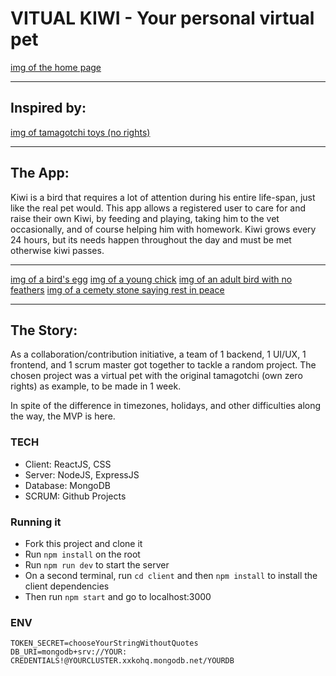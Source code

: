 # VITUAL KIWI - Your personal virtual pet

[img of the home page](home.png)

---

## Inspired by:

[img of tamagotchi toys (no rights)](/tamagotchi.png)

---

## The App:

Kiwi is a bird that requires a lot of attention during his entire life-span, just like the real pet would. This app allows a registered user to care for and raise their own Kiwi, by feeding and playing, taking him to the vet occasionally, and of course helping him with homework. Kiwi grows every 24 hours, but its needs happen throughout the day and must be met otherwise kiwi passes.

---

[img of a bird's egg](egg.png)
[img of a young chick](baby.png)
[img of an adult bird with no feathers](adult.png)
[img of a cemety stone saying rest in peace](dead.png)

---

## The Story:

As a collaboration/contribution initiative, a team of 1 backend, 1 UI/UX, 1 frontend, and 1 scrum master got together to tackle a random project. The chosen project was a virtual pet with the original tamagotchi (own zero rights) as example, to be made in 1 week.

In spite of the difference in timezones, holidays, and other difficulties along the way, the MVP is here.

### TECH

- Client: ReactJS, CSS
- Server: NodeJS, ExpressJS
- Database: MongoDB
- SCRUM: Github Projects

### Running it

- Fork this project and clone it
- Run `npm install` on the root
- Run `npm run dev` to start the server
- On a second terminal, run `cd client` and then `npm install` to install the client dependencies
- Then run `npm start` and go to localhost:3000

### ENV

```
TOKEN_SECRET=chooseYourStringWithoutQuotes
DB_URI=mongodb+srv://YOUR: CREDENTIALS!@YOURCLUSTER.xxkohq.mongodb.net/YOURDB

```
